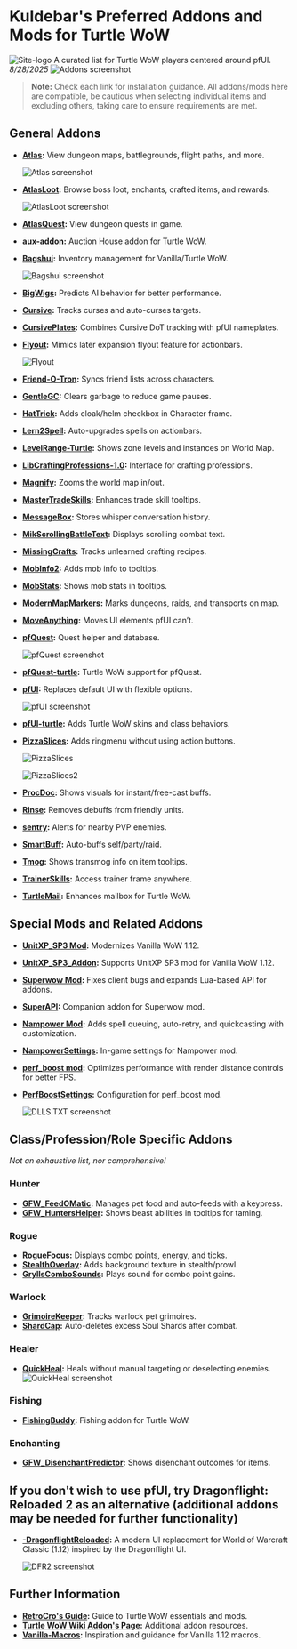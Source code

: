 # Kuldebar's Preferred Addons and Mods for Turtle WoW
  ![Site-logo](https://github.com/user-attachments/assets/56ef486a-f8b5-4af3-be93-26bcbe76073b)
A curated list for Turtle WoW players centered around pfUI.
*8/28/2025*
  ![Addons screenshot](https://github.com/Kuldebar/atoning-unifex/blob/84025aecbe422fc7137a052b486e2debdc6429cc/Addons.png)
  
> **Note:** Check each link for installation guidance. All addons/mods here are compatible, be cautious when selecting individual items and excluding others, taking care to ensure requirements are met.

## General Addons

- **[Atlas](https://github.com/Otari98/Atlas):** View dungeon maps, battlegrounds, flight paths, and more.
    
  ![Atlas screenshot](https://github.com/Kuldebar/atoning-unifex/blob/70056411c161a04d11d2f780b25837ad798b794b/Atlas.png)
  
- **[AtlasLoot](https://github.com/Otari98/AtlasLoot):** Browse boss loot, enchants, crafted items, and rewards.
    
  ![AtlasLoot screenshot](https://github.com/Kuldebar/atoning-unifex/blob/345e96acb38792288f47809894b3ecf39833d56b/AtlasLoot1.png)
  
- **[AtlasQuest](https://github.com/Otari98/AtlasQuest):** View dungeon quests in game.
- **[aux-addon](https://github.com/gwetchen/aux-addon):** Auction House addon for Turtle WoW.
- **[Bagshui](https://github.com/veechs/Bagshui):** Inventory management for Vanilla/Turtle WoW.
  
  ![Bagshui screenshot](https://github.com/Kuldebar/atoning-unifex/blob/70056411c161a04d11d2f780b25837ad798b794b/BagShui.png)
  
- **[BigWigs](https://github.com/pepopo978/BigWigs):** Predicts AI behavior for better performance.  
- **[Cursive](https://github.com/pepopo978/Cursive):** Tracks curses and auto-curses targets.
- **[CursivePlates](https://github.com/goajos/CursivePlates):** Combines Cursive DoT tracking with pfUI nameplates.
- **[Flyout](https://github.com/luskanek/Flyout):** Mimics later expansion flyout feature for actionbars.
  
    ![Flyout](https://github.com/Kuldebar/atoning-unifex/blob/55cf240f82dd2fb55f893fd13bbcaedaa15b4764/Flyout.png)
  
- **[Friend-O-Tron](https://github.com/refaim/Friend-O-Tron):** Syncs friend lists across characters.
- **[GentleGC](https://github.com/MarcelineVQ/GentleGC):** Clears garbage to reduce game pauses.
- **[HatTrick](https://github.com/vakos1/HatTrick):** Adds cloak/helm checkbox in Character frame.
- **[Lern2Spell](https://github.com/mrrosh/Lern2Spell):** Auto-upgrades spells on actionbars.
- **[LevelRange-Turtle](https://github.com/Spartelfant/LevelRange-Turtle):** Shows zone levels and instances on World Map.
- **[LibCraftingProfessions-1.0](https://github.com/refaim/LibCraftingProfessions-1.0):** Interface for crafting professions.
- **[Magnify](https://github.com/luskanek/Magnify):** Zooms the world map in/out.
- **[MasterTradeSkills](https://github.com/refaim/MasterTradeSkills):** Enhances trade skill tooltips.
- **[MessageBox](https://github.com/tilare/MessageBox):** Stores whisper conversation history.
- **[MikScrollingBattleText](https://github.com/pepopo978/Vanilla_MikScrollingBattleText):** Displays scrolling combat text.
- **[MissingCrafts](https://github.com/refaim/MissingCrafts):** Tracks unlearned crafting recipes.
- **[MobInfo2](https://github.com/refaim/MobInfo2):** Adds mob info to tooltips.
- **[MobStats](https://github.com/refaim/MobStats):** Shows mob stats in tooltips.
- **[ModernMapMarkers](https://github.com/tilare/ModernMapMarkers):** Marks dungeons, raids, and transports on map.
- **[MoveAnything](https://github.com/GryllsAddons/MoveAnything):** Moves UI elements pfUI can’t.
- **[pfQuest](https://github.com/shagu/pfQuest):** Quest helper and database.
  
  ![pfQuest screenshot](https://github.com/Kuldebar/atoning-unifex/blob/70056411c161a04d11d2f780b25837ad798b794b/pfQuest.png)
  
- **[pfQuest-turtle](https://github.com/shagu/pfQuest-turtle):** Turtle WoW support for pfQuest.
- **[pfUI](https://github.com/shagu/pfUI):** Replaces default UI with flexible options.
    
  ![pfUI screenshot](https://github.com/Kuldebar/atoning-unifex/blob/70056411c161a04d11d2f780b25837ad798b794b/pfUI.png)
  
- **[pfUI-turtle](https://github.com/doorknob6/pfUI-turtle):** Adds Turtle WoW skins and class behaviors.
- **[PizzaSlices](https://github.com/Pizzahawaiii/PizzaSlices):** Adds ringmenu without using action buttons.

    ![PizzaSlices](https://github.com/Kuldebar/atoning-unifex/blob/55cf240f82dd2fb55f893fd13bbcaedaa15b4764/PizzaSlices.jpg)
  
    ![PizzaSlices2](https://github.com/Kuldebar/atoning-unifex/blob/55cf240f82dd2fb55f893fd13bbcaedaa15b4764/PizzaSlices2.jpg)
  
- **[ProcDoc](https://github.com/wsmaxcy/ProcDoc):** Shows visuals for instant/free-cast buffs.
- **[Rinse](https://github.com/pepopo978/Rinse):** Removes debuffs from friendly units.
- **[sentry](https://github.com/shirsig/sentry):** Alerts for nearby PVP enemies.
- **[SmartBuff](https://github.com/Lexiebean/SmartBuff):** Auto-buffs self/party/raid.
- **[Tmog](https://github.com/Otari98/Tmog):** Shows transmog info on item tooltips.
- **[TrainerSkills](https://github.com/refaim/TrainerSkills):** Access trainer frame anywhere.
- **[TurtleMail](https://github.com/Otari98/TurtleMail):** Enhances mailbox for Turtle WoW.

## Special Mods and Related Addons

- **[UnitXP_SP3 Mod](https://github.com/allfoxwy/UnitXP_SP3):** Modernizes Vanilla WoW 1.12.
- **[UnitXP_SP3_Addon](https://github.com/allfoxwy/UnitXP_SP3_Addon):** Supports UnitXP SP3 mod for Vanilla WoW 1.12.
- **[Superwow Mod](https://github.com/balakethelock/SuperWoW):** Fixes client bugs and expands Lua-based API for addons.
- **[SuperAPI](https://github.com/balakethelock/SuperAPI):** Companion addon for Superwow mod.
- **[Nampower Mod](https://github.com/pepopo978/nampower):** Adds spell queuing, auto-retry, and quickcasting with customization.
- **[NampowerSettings](https://github.com/pepopo978/Nampowersettings):** In-game settings for Nampower mod.
- **[perf_boost mod](https://github.com/pepopo978/perf_boost):** Optimizes performance with render distance controls for better FPS.
- **[PerfBoostSettings](https://github.com/pepopo978/PerfBoostSettings):** Configuration for perf_boost mod.
  
  ![DLLS.TXT screenshot](https://github.com/Kuldebar/atoning-unifex/blob/84025aecbe422fc7137a052b486e2debdc6429cc/Mod_Dlls.png)

## Class/Profession/Role Specific Addons

*Not an exhaustive list, nor comprehensive!*

### Hunter

- **[GFW_FeedOMatic](https://github.com/nosrednaski/GFW_FeedOMatic):** Manages pet food and auto-feeds with a keypress.
- **[GFW_HuntersHelper](https://github.com/McPewPew/GFW_HuntersHelper):** Shows beast abilities in tooltips for taming.

### Rogue

- **[RogueFocus](https://github.com/Road-block/RogueFocus):** Displays combo points, energy, and ticks.
- **[StealthOverlay](https://github.com/yutsuku/StealthOverlay):** Adds background texture in stealth/prowl.
- **[GryllsComboSounds](https://github.com/GryllsAddons/GryllsComboSounds):** Plays sound for combo point gains.

### Warlock

- **[GrimoireKeeper](https://github.com/Scoboose/GrimoireKeeper):** Tracks warlock pet grimoires.
- **[ShardCap](https://github.com/dogmax/ShardCap):** Auto-deletes excess Soul Shards after combat.

### Healer

- **[QuickHeal](https://github.com/jrc13245/QuickHeal):** Heals without manual targeting or deselecting enemies.  
  ![QuickHeal screenshot](https://github.com/Kuldebar/atoning-unifex/blob/0fd532e8b2b7412b543eb0582ccdb815c4ca8426/QuickHeal.png)

### Fishing

- **[FishingBuddy](https://github.com/Lexiebean/FishingBuddy):** Fishing addon for Turtle WoW.  

### Enchanting

- **[GFW_DisenchantPredictor](https://github.com/McPewPew/GFW_DisenchantPredictor):** Shows disenchant outcomes for items.
  
## If you don't wish to use pfUI, try Dragonflight: Reloaded 2 as an alternative (additional addons may be needed for further functionality)
- **[-DragonflightReloaded](https://github.com/MtxGrower33/-DragonflightReloaded):** A modern UI replacement for World of Warcraft Classic (1.12) inspired by the Dragonflight UI.
  
  ![DFR2 screenshot](https://github.com/Kuldebar/atoning-unifex/blob/f336c0fe1e30eaf04de47fbcc95ee66bbed126bb/DFR2.png)
  
## Further Information

- **[RetroCro's Guide](https://github.com/RetroCro/TurtleWoW-Mods):** Guide to Turtle WoW essentials and mods.
- **[Turtle WoW Wiki Addon's Page](https://turtle-wow.fandom.com/wiki/Addons):** Additional addon resources.
- **[Vanilla-Macros](https://github.com/Meridaw/Vanilla-Macros):** Inspiration and guidance for Vanilla 1.12 macros.
